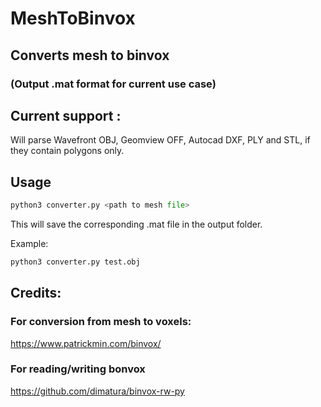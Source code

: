 # MeshToBinvox

## Converts mesh to binvox 
### (Output .mat format for current use case)

## Current support :
Will parse Wavefront OBJ, Geomview OFF, Autocad DXF, PLY and STL, if they contain polygons only.

## Usage
```python
python3 converter.py <path to mesh file>
```
This will save the corresponding .mat file in the output folder.

Example:
```python
python3 converter.py test.obj
```


## Credits:
### For conversion from mesh to voxels:
https://www.patrickmin.com/binvox/
### For reading/writing bonvox
https://github.com/dimatura/binvox-rw-py